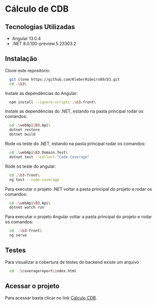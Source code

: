 # Cálculo de CDB


## Tecnologias Utilizadas
- Angular 13.0.4
- .NET 8.0.100-preview.5.23303.2

## Instalação
Clone este repositório: 
```bash
  git clone https://github.com/KleberRibeiro89/b3.git
  cd .\b3\
```

Instale as dependências do Angular: 
```bash
  npm install --ignore-scripts .\b3-front\
```


Instale as dependências do .NET, estando na pasta principal rodar os comandos: 
```bash
  cd .\webApi\B3.Api\
  dotnet restore 
  dotnet build 
```

Rode os teste do .NET, estando na pasta principal rodar os comandos: 
```bash
  cd .\webApi\B3.Domain.Test\
  dotnet test --collect:"Code Coverage"
```

Rode os teste do angular: 
```bash
  cd .\b3-front\
  ng test --code-coverage
```

Para executar o projeto .NET voltar a pasta principal do projeto e rodar os comandos:
```bash
  cd .\webApi\B3.Api\
  dotnet watch run 
```

Para executar o projeto Angular voltar a pasta principal do projeto e rodar os comandos:
```bash
  cd  .\b3-front\
  ng serve 
```


## Testes
Para visualizar a cobertura de testes do backend existe um arquivo
```bash
  cd  .\coveragereport\index.html
```


## Acessar o projeto
Para acessar basta clicar no link
[Cálculo CDB](https://localhost:4200/).